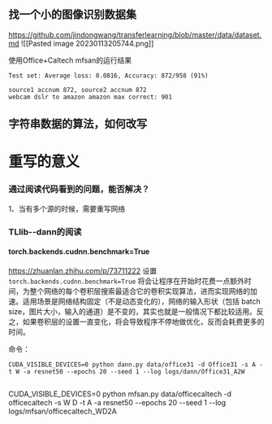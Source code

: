 ## 找一个小的图像识别数据集
https://github.com/jindongwang/transferlearning/blob/master/data/dataset.md
![[Pasted image 20230113205744.png]]

使用Office+Caltech
mfsan的运行结果
```
Test set: Average loss: 0.0816, Accuracy: 872/958 (91%)

source1 accnum 872, source2 accnum 872
webcam dslr to amazon amazon max correct: 901
```



## 字符串数据的算法，如何改写





# 重写的意义

### 通过阅读代码看到的问题，能否解决？
1、当有多个源的时候，需要重写网络


### TLlib--dann的阅读
#### torch.backends.cudnn.benchmark=True
https://zhuanlan.zhihu.com/p/73711222
设置 `torch.backends.cudnn.benchmark=True` 将会让程序在开始时花费一点额外时间，为整个网络的每个卷积层搜索最适合它的卷积实现算法，进而实现网络的加速。适用场景是网络结构固定（不是动态变化的），网络的输入形状（包括 batch size，图片大小，输入的通道）是不变的，其实也就是一般情况下都比较适用。反之，如果卷积层的设置一直变化，将会导致程序不停地做优化，反而会耗费更多的时间。





命令：
```
CUDA_VISIBLE_DEVICES=0 python dann.py data/office31 -d Office31 -s A -t W -a resnet50 --epochs 20 --seed 1 --log logs/dann/Office31_A2W
```


```
```
CUDA_VISIBLE_DEVICES=0 python mfsan.py data/officecaltech -d officecaltech -s W D -t A -a resnet50 --epochs 20 --seed 1 --log logs/mfsan/officecaltech_WD2A 
```